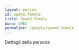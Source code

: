 ```yaml
---
layout: person
id: spend.female
title: Spend Female
born: 1984
permalink: /people/spend.female
---
```


Dettagli della persona 